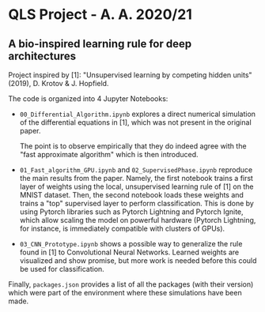 # QLS Project - A. A. 2020/21
## A bio-inspired learning rule for deep architectures

Project inspired by [1]: "Unsupervised learning by competing hidden units" (2019), D. Krotov & J. Hopfield.

The code is organized into 4 Jupyter Notebooks:
- `00_Differential_Algorithm.ipynb` explores a direct numerical simulation of the differential equations in [1], which was not present in the original paper. 

    The point is to observe empirically that they do indeed agree with the "fast approximate algorithm" which is then introduced.
- `01_Fast_algorithm_GPU.ipynb` and `02_SupervisedPhase.ipynb` reproduce the main results from the paper. Namely, the first notebook trains a first layer of weights using the local, unsupervised learning rule of [1] on the MNIST dataset. Then, the second notebook loads these weights and trains a "top" supervised layer to perform classification. This is done by using Pytorch libraries such as Pytorch Lightning and Pytorch Ignite, which allow scaling the model on powerful hardware (Pytorch Lightning, for instance, is immediately compatible with clusters of GPUs).
- `03_CNN_Prototype.ipynb` shows a possible way to generalize the rule found in [1] to Convolutional Neural Networks. Learned weights are visualized and show promise, but more work is needed before this could be used for classification.

Finally, `packages.json` provides a list of all the packages (with their version) which were part of the environment where these simulations have been made.